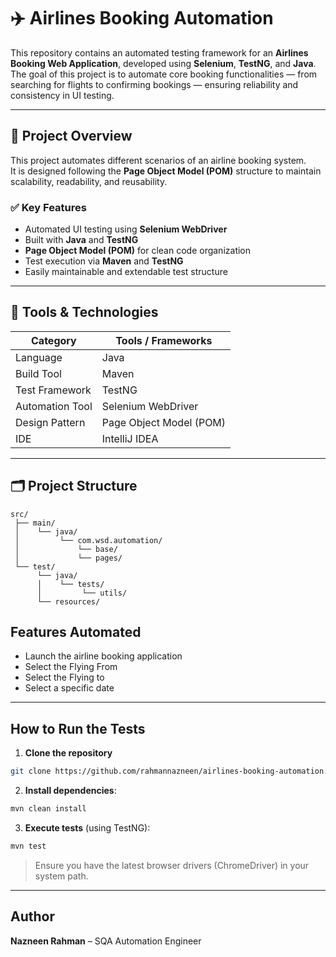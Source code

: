 # ✈️ Airlines Booking Automation

This repository contains an automated testing framework for an **Airlines Booking Web Application**, developed using **Selenium**, **TestNG**, and **Java**.  
The goal of this project is to automate core booking functionalities — from searching for flights to confirming bookings — ensuring reliability and consistency in UI testing.

---

## 🚀 Project Overview

This project automates different scenarios of an airline booking system.  
It is designed following the **Page Object Model (POM)** structure to maintain scalability, readability, and reusability.

### ✅ Key Features
- Automated UI testing using **Selenium WebDriver**
- Built with **Java** and **TestNG**
- **Page Object Model (POM)** for clean code organization
- Test execution via **Maven** and **TestNG**
- Easily maintainable and extendable test structure

---

## 🧰 Tools & Technologies

| Category | Tools / Frameworks |
|-----------|--------------------|
| Language | Java |
| Build Tool | Maven |
| Test Framework | TestNG |
| Automation Tool | Selenium WebDriver |
| Design Pattern | Page Object Model (POM) |
| IDE | IntelliJ IDEA |

---

## 🗂️ Project Structure
```
src/
 ├── main/
 │    └── java/
 │         └── com.wsd.automation/
 │             └── base/
 │             └── pages/
 └── test/
      └── java/
      │    └── tests/
      │         └── utils/
      └── resources/
```

## Features Automated
- Launch the airline booking application
- Select the Flying From 
- Select the Flying to
- Select a specific date

---
## How to Run the Tests

1. **Clone the repository**
```bash
git clone https://github.com/rahmannazneen/airlines-booking-automation.git
```

2. **Install dependencies**:
```bash
mvn clean install
```

3. **Execute tests** (using TestNG):
```bash
mvn test
```

> Ensure you have the latest browser drivers (ChromeDriver) in your system path.

---

## Author

**Nazneen Rahman** – SQA Automation Engineer